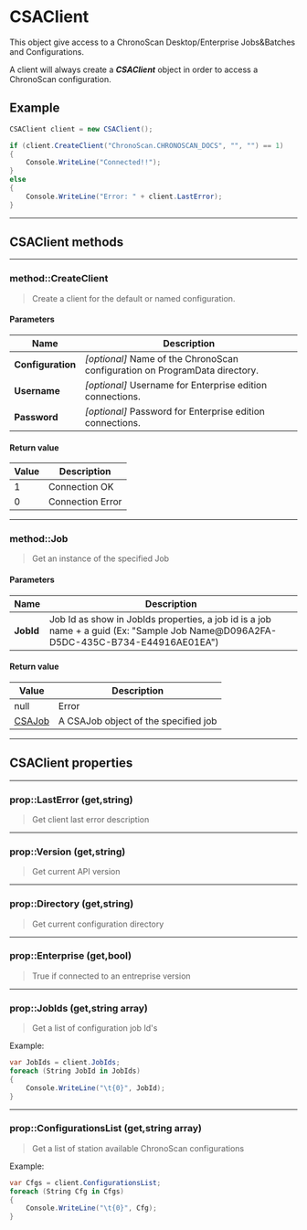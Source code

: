 # CSAClient

This object give access to a ChronoScan Desktop/Enterprise Jobs&Batches and Configurations.

A client will always create a ***CSAClient*** object in order to access a ChronoScan configuration.

## Example
```cs
CSAClient client = new CSAClient();

if (client.CreateClient("ChronoScan.CHRONOSCAN_DOCS", "", "") == 1)
{
	Console.WriteLine("Connected!!");
}
else
{
	Console.WriteLine("Error: " + client.LastError);
}
```
---
## CSAClient methods
---
### method::CreateClient
>Create a client for the default or named configuration.
#### Parameters
| Name				| Description		|
|-------------------|-------------------|
|**Configuration**	|*[optional]* Name of the ChronoScan configuration on ProgramData directory.	|
|**Username**		|*[optional]* Username for Enterprise edition connections.						|
|**Password**		|*[optional]* Password for Enterprise edition connections.						|

#### Return value

| Value				| Description		|
|-------------------|-------------------|
|1|Connection OK|
|0|Connection Error|

---
### method::Job
>Get an instance of the specified Job
#### Parameters
| Name				| Description		|
|-------------------|-------------------|
|**JobId**	|Job Id as show in JobIds properties, a job id is a job name + a guid (Ex: "Sample Job Name@D096A2FA-D5DC-435C-B734-E44916AE01EA")|
#### Return value
| Value				| Description		|
|-------------------|-------------------|
|null|Error|
|[CSAJob](./objects/CSAJob)|A CSAJob object of the specified job|

---
## CSAClient properties
---
### prop::LastError (get,string)
>Get client last error description
---
### prop::Version (get,string)
>Get current API version
---
### prop::Directory (get,string)
>Get current configuration directory
---
### prop::Enterprise (get,bool)
>True if connected to an entreprise version
---
### prop::JobIds (get,string array)
>Get a list of configuration job Id's

Example:
```cs
var JobIds = client.JobIds;
foreach (String JobId in JobIds)
{
    Console.WriteLine("\t{0}", JobId);
}
```
---
### prop::ConfigurationsList (get,string array)
>Get a list of station available ChronoScan configurations

Example:
```cs
var Cfgs = client.ConfigurationsList;
foreach (String Cfg in Cfgs)
{
    Console.WriteLine("\t{0}", Cfg);
}
```
